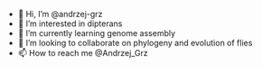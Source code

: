 - 👋 Hi, I’m @andrzej-grz
- 👀 I’m interested in dipterans
- 🌱 I’m currently learning genome assembly
- 💞️ I’m looking to collaborate on phylogeny and evolution of flies
- 📫 How to reach me @Andrzej_Grz

<!---
andrzej-grz/andrzej-grz is a ✨ special ✨ repository because its `README.md` (this file) appears on your GitHub profile.
You can click the Preview link to take a look at your changes.
--->

